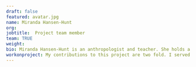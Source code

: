 ```yaml
---
draft: false
featured: avatar.jpg
name: Miranda Hansen-Hunt
org: 
jobtitle:  Project team member
team: TRUE
weight: 
bio: Miranda Hansen-Hunt is an anthropologist and teacher. She holds a PhD in Anthropology and Education from Teachers College, Columbia University as well as a Master's in Elementary Education from the University of Pennsylvania.
workonproject: My contributions to this project are two fold. I served as the anthropologist documenting the process of the project. I also used my knowledge of teaching and curricular design to help edit the supporting texts that accompany the archival material originally written by the team of teachers and historians.
---
```

